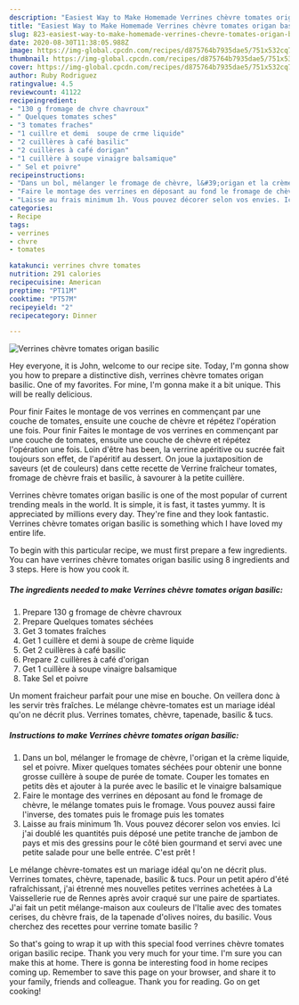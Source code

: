 ```yaml
---
description: "Easiest Way to Make Homemade Verrines chèvre tomates origan basilic"
title: "Easiest Way to Make Homemade Verrines chèvre tomates origan basilic"
slug: 823-easiest-way-to-make-homemade-verrines-chevre-tomates-origan-basilic
date: 2020-08-30T11:38:05.988Z
image: https://img-global.cpcdn.com/recipes/d875764b7935dae5/751x532cq70/verrines-chevre-tomates-origan-basilic-photo-principale-de-la-recette.jpg
thumbnail: https://img-global.cpcdn.com/recipes/d875764b7935dae5/751x532cq70/verrines-chevre-tomates-origan-basilic-photo-principale-de-la-recette.jpg
cover: https://img-global.cpcdn.com/recipes/d875764b7935dae5/751x532cq70/verrines-chevre-tomates-origan-basilic-photo-principale-de-la-recette.jpg
author: Ruby Rodriguez
ratingvalue: 4.5
reviewcount: 41122
recipeingredient:
- "130 g fromage de chvre chavroux"
- " Quelques tomates sches"
- "3 tomates fraches"
- "1 cuillre et demi  soupe de crme liquide"
- "2 cuillères à café basilic"
- "2 cuillères à café dorigan"
- "1 cuillère à soupe vinaigre balsamique"
- " Sel et poivre"
recipeinstructions:
- "Dans un bol, mélanger le fromage de chèvre, l&#39;origan et la crème liquide, sel et poivre. Mixer quelques tomates séchées pour obtenir une bonne grosse cuillère à soupe de purée de tomate. Couper les tomates en petits dès et ajouter à la purée avec le basilic et le vinaigre balsamique"
- "Faire le montage des verrines en déposant au fond le fromage de chèvre, le mélange tomates puis le fromage. Vous pouvez aussi faire l&#39;inverse, des tomates puis le fromage puis les tomates"
- "Laisse au frais minimum 1h. Vous pouvez décorer selon vos envies. Ici j&#39;ai doublé les quantités puis déposé une petite tranche de jambon de pays et mis des gressins pour le côté bien gourmand et servi avec une petite salade pour une belle entrée. C&#39;est prêt !"
categories:
- Recipe
tags:
- verrines
- chvre
- tomates

katakunci: verrines chvre tomates 
nutrition: 291 calories
recipecuisine: American
preptime: "PT11M"
cooktime: "PT57M"
recipeyield: "2"
recipecategory: Dinner

---
```



![Verrines chèvre tomates origan basilic](https://img-global.cpcdn.com/recipes/d875764b7935dae5/751x532cq70/verrines-chevre-tomates-origan-basilic-photo-principale-de-la-recette.jpg)

Hey everyone, it is John, welcome to our recipe site. Today, I'm gonna show you how to prepare a distinctive dish, verrines chèvre tomates origan basilic. One of my favorites. For mine, I'm gonna make it a bit unique. This will be really delicious.

Pour finir Faites le montage de vos verrines en commençant par une couche de tomates, ensuite une couche de chèvre et répétez l&#39;opération une fois. Pour finir Faites le montage de vos verrines en commençant par une couche de tomates, ensuite une couche de chèvre et répétez l&#39;opération une fois. Loin d&#39;être has been, la verrine apéritive ou sucrée fait toujours son effet, de l&#39;apéritif au dessert. On joue la juxtaposition de saveurs (et de couleurs) dans cette recette de Verrine fraîcheur tomates, fromage de chèvre frais et basilic, à savourer à la petite cuillère.

Verrines chèvre tomates origan basilic is one of the most popular of current trending meals in the world. It is simple, it is fast, it tastes yummy. It is appreciated by millions every day. They're fine and they look fantastic. Verrines chèvre tomates origan basilic is something which I have loved my entire life.


To begin with this particular recipe, we must first prepare a few ingredients. You can have verrines chèvre tomates origan basilic using 8 ingredients and 3 steps. Here is how you cook it.

<!--inarticleads1-->

##### The ingredients needed to make Verrines chèvre tomates origan basilic:

1. Prepare 130 g fromage de chèvre chavroux
1. Prepare  Quelques tomates séchées
1. Get 3 tomates fraîches
1. Get 1 cuillère et demi à soupe de crème liquide
1. Get 2 cuillères à café basilic
1. Prepare 2 cuillères à café d&#39;origan
1. Get 1 cuillère à soupe vinaigre balsamique
1. Take  Sel et poivre


Un moment fraicheur parfait pour une mise en bouche. On veillera donc à les servir très fraîches. Le mélange chèvre-tomates est un mariage idéal qu&#39;on ne décrit plus. Verrines tomates, chèvre, tapenade, basilic &amp; tucs. 

<!--inarticleads2-->

##### Instructions to make Verrines chèvre tomates origan basilic:

1. Dans un bol, mélanger le fromage de chèvre, l&#39;origan et la crème liquide, sel et poivre. Mixer quelques tomates séchées pour obtenir une bonne grosse cuillère à soupe de purée de tomate. Couper les tomates en petits dès et ajouter à la purée avec le basilic et le vinaigre balsamique
1. Faire le montage des verrines en déposant au fond le fromage de chèvre, le mélange tomates puis le fromage. Vous pouvez aussi faire l&#39;inverse, des tomates puis le fromage puis les tomates
1. Laisse au frais minimum 1h. Vous pouvez décorer selon vos envies. Ici j&#39;ai doublé les quantités puis déposé une petite tranche de jambon de pays et mis des gressins pour le côté bien gourmand et servi avec une petite salade pour une belle entrée. C&#39;est prêt !


Le mélange chèvre-tomates est un mariage idéal qu&#39;on ne décrit plus. Verrines tomates, chèvre, tapenade, basilic &amp; tucs. Pour un petit apéro d&#39;été rafraîchissant, j&#39;ai étrenné mes nouvelles petites verrines achetées à La Vaissellerie rue de Rennes après avoir craqué sur une paire de spartiates. J&#39;ai fait un petit mélange-maison aux couleurs de l&#39;Italie avec des tomates cerises, du chèvre frais, de la tapenade d&#39;olives noires, du basilic. Vous cherchez des recettes pour verrine tomate basilic ? 

So that's going to wrap it up with this special food verrines chèvre tomates origan basilic recipe. Thank you very much for your time. I'm sure you can make this at home. There is gonna be interesting food in home recipes coming up. Remember to save this page on your browser, and share it to your family, friends and colleague. Thank you for reading. Go on get cooking!
